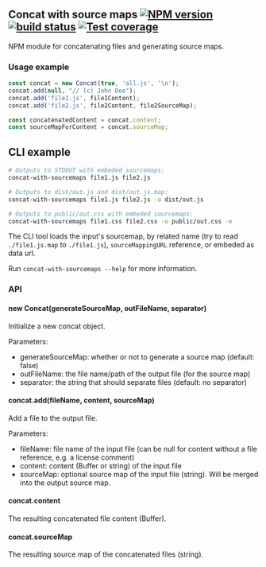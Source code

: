 ## Concat with source maps [![NPM version][npm-image]][npm-url] [![build status][travis-image]][travis-url] [![Test coverage][coveralls-image]][coveralls-url]

NPM module for concatenating files and generating source maps.

### Usage example
```js
const concat = new Concat(true, 'all.js', '\n');
concat.add(null, "// (c) John Doe");
concat.add('file1.js', file1Content);
concat.add('file2.js', file2Content, file2SourceMap);

const concatenatedContent = concat.content;
const sourceMapForContent = concat.sourceMap;
```

## CLI example
```sh
# Outputs to STDOUT with embeded sourcemaps:
concat-with-sourcemaps file1.js file2.js

# Outputs to dist/out.js and dist/out.js.map:
concat-with-sourcemaps file1.js file2.js -o dist/out.js

# Outputs to public/out.css with embeded sourcemaps:
concat-with-sourcemaps file1.css file2.css -o public/out.css -e
```

The CLI tool loads the input's sourcemap, by related name (try to read `./file1.js.map` to `./file1.js`), `sourceMappingURL` reference, or embeded as data url.

Run `concat-with-sourcemaps --help` for more information.

### API

#### new Concat(generateSourceMap, outFileName, separator)
Initialize a new concat object.

Parameters:
- generateSourceMap: whether or not to generate a source map (default: false)
- outFileName: the file name/path of the output file (for the source map)
- separator: the string that should separate files (default: no separator)

#### concat.add(fileName, content, sourceMap)
Add a file to the output file.

Parameters:
- fileName: file name of the input file (can be null for content without a file reference, e.g. a license comment)
- content: content (Buffer or string) of the input file
- sourceMap: optional source map of the input file (string). Will be merged into the output source map.

#### concat.content
The resulting concatenated file content (Buffer).

#### concat.sourceMap
The resulting source map of the concatenated files (string).

[npm-image]: https://img.shields.io/npm/v/concat-with-sourcemaps.svg
[npm-url]: https://www.npmjs.com/package/concat-with-sourcemaps
[travis-image]: https://img.shields.io/travis/floridoo/concat-with-sourcemaps.svg
[travis-url]: https://travis-ci.org/floridoo/concat-with-sourcemaps
[coveralls-image]: https://img.shields.io/coveralls/floridoo/concat-with-sourcemaps.svg
[coveralls-url]: https://coveralls.io/r/floridoo/concat-with-sourcemaps?branch=master
